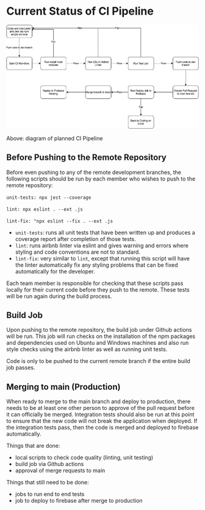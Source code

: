 # Current Status of CI Pipeline

![CI CD Pipeline](phase1.png)

Above: diagram of planned CI Pipeline
## Before Pushing to the Remote Repository

Before even pushing to any of the remote development branches, the following scripts should be run by each member who wishes to push to the remote repository:

```unit-tests: npx jest --coverage```

```lint: npx eslint . --ext .js```

```lint-fix: "npx eslint --fix . --ext .js```

- `unit-tests`: runs all unit tests that have been written up and produces a coverage report after completion of those tests.
- `lint`: runs airbnb linter via eslint and gives warning and errors where styling and code conventions are not to standard.
- `lint-fix`: very similar to `lint`, except that running this script will have the linter automatically fix any styling problems that can be fixed automatically for the developer.

Each team member is responsible for checking that these scripts pass locally for their current code before they push to the remote. These tests will be run again during the build process.

## Build Job

Upon pushing to the remote repository, the build job under Github actions will be run. This job will run checks on the installation of the npm packages and dependencies used on Ubuntu and Windows machines and also run style checks using the airbnb linter as well as running unit tests. 

Code is only to be pushed to the current remote branch if the entire build job passes.

## Merging to main (Production)

When ready to merge to the main branch and deploy to production, there needs to be at least one other person to approve of the pull request before it can officially be merged. Integration tests should also be run at this point to ensure that the new code will not break the application when deployed. If the integration tests pass, then the code is merged and deployed to firebase automatically.

Things that are done:
- local scripts to check code quality (linting, unit testing)
- build job via Github actions
- approval of merge requests to main

Things that still need to be done:
- jobs to run end to end tests
- job to deploy to firebase after merge to production